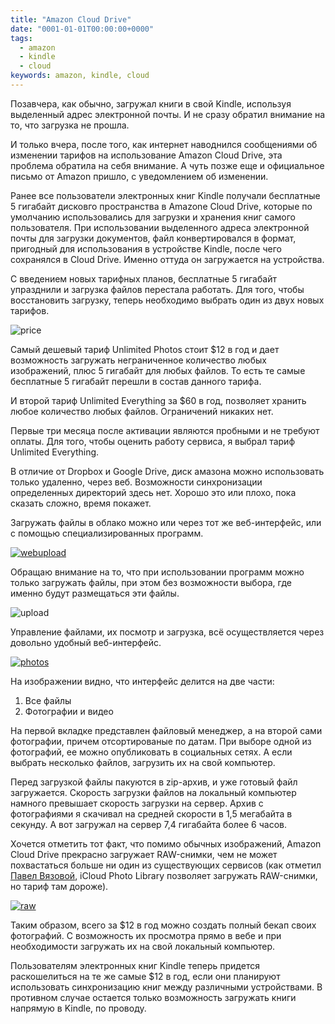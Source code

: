 ```yaml
---
title: "Amazon Cloud Drive"
date: "0001-01-01T00:00:00+0000"
tags:
  - amazon
  - kindle
  - cloud
keywords: amazon, kindle, cloud
---
```

Позавчера, как обычно, загружал книги в свой Kindle, используя выделенный адрес электронной почты. И не сразу обратил внимание на то, что загрузка не прошла.

И только вчера, после того, как интернет наводнился сообщениями об изменении тарифов на использование Amazon Cloud Drive, эта проблема обратила на себя внимание. А чуть позже еще и официальное письмо от Amazon пришло, с уведомлением об изменении.

Ранее все пользователи электронных книг Kindle получали бесплатные 5 гигабайт дисковго пространства в Amazone Cloud Drive, которые по умолчанию использовались для загрузки и хранения книг самого пользователя. При использовании выделенного адреса электронной почты для загрузки документов, файл конвертировался в формат, пригодный для использования в устройстве Kindle, после чего сохранялся в Cloud Drive. Именно оттуда он загружается на устройства.

С введением новых тарифных планов, бесплатные 5 гигабайт упразднили и загрузка файлов перестала работать. Для того, чтобы восстановить загрузку, теперь необходимо выбрать один из двух новых тарифов.

![price](https://static.juev.org/2015/03/price.png)

Самый дешевый тариф Unlimited Photos стоит $12 в год и дает возможность загружать неграниченное количество любых изображений, плюс 5 гигабайт для любых файлов. То есть те самые бесплатные 5 гигабайт перешли в состав данного тарифа.

И второй тариф Unlimited Everything за $60 в год, позволяет хранить любое количество любых файлов. Ограничений никаких нет.

Первые три месяца после активации являются пробными и не требуют оплаты. Для того, чтобы оценить работу сервиса, я выбрал тариф Unlimited Everything.

В отличие от Dropbox и Google Drive, диск амазона можно использовать только удаленно, через веб. Возможности синхронизации определенных директорий здесь нет. Хорошо это или плохо, пока сказать сложно, время покажет.

Загружать файлы в облако можно или через тот же веб-интерфейс, или с помощью специализированных программ.

[![webupload](https://static.juev.org/2015/03/webupload-th.png)](https://static.juev.org/2015/03/webupload.png "Web Upload")

Обращаю внимание на то, что при использовании программ можно только загружать файлы, при этом без возможности выбора, где именно будут размещаться эти файлы.

![upload](https://static.juev.org/2015/03/upload.png)

Управление файлами, их посмотр и загрузка, всё осуществляется через довольно удобный веб-интерфейс.

[![photos](https://static.juev.org/2015/03/photos-th.png)](https://static.juev.org/2015/03/photos.png "Photos")

На изображении видно, что интерфейс делится на две части: 

1. Все файлы
1. Фотографии и видео

На первой вкладке представлен файловый менеджер, а на второй сами фотографии, причем отсортированые по датам. При выборе одной из фотографий, ее можно опубликовать в социальных сетях. А если выбрать несколько файлов, загрузить их на свой компьютер.

Перед загрузкой файлы пакуются в zip-архив, и уже готовый файл загружается. Скорость загрузки файлов на локальный компьютер намного превышает скорость загрузки на сервер. Архив с фотографиями я скачивал на средней скорости в 1,5 мегабайта в секунду. А вот загружал на сервер 7,4 гигабайта более 6 часов.

Хочется отметить тот факт, что помимо обычных изображений, Amazon Cloud Drive прекрасно загружает RAW-снимки, чем не может похвастаться больше ни один из существующих сервисов (как отметил [Павел Вязовой](http://paul.elms.pro), iCloud Photo Library позволяет загружать RAW-снимки, но тариф там дороже).

[![raw](https://static.juev.org/2015/03/raw-th.png)](https://static.juev.org/2015/03/raw.png "RAW")

Таким образом, всего за $12 в год можно создать полный бекап своих фотографий. С возможность их просмотра прямо в вебе и при необходимости загружать их на свой локальный компьютер.

Пользователям электронных книг Kindle теперь придется раскошелиться на те же самые $12 в год, если они планируют использовать синхронизацию книг между различными устройствами. В противном случае остается только возможность загружать книги напрямую в Kindle, по проводу.
